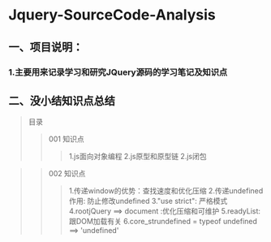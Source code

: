 # Jquery-SourceCode-Analysis
## 一、项目说明：
### 1.主要用来记录学习和研究JQuery源码的学习笔记及知识点


## 二、没小结知识点总结
> 目录
>> 001 知识点
>>> 1.js面向对象编程
>>> 2.js原型和原型链
>>> 2.js闭包

>> 002 知识点
>>> 1.传递window的优势：查找速度和优化压缩
>>> 2.传递undefined作用: 防止修改undefined
>>> 3."use strict": 严格模式
>>> 4.rootjQuery ==> document :优化压缩和可维护
>>> 5.readyList: 跟DOM加载有关
>>> 6.core_strundefined = typeof undefined ==> 'undefined'
